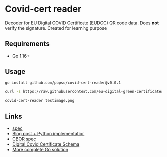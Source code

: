 # Covid-cert reader

Decoder for EU Digital COVID Certificate (EUDCC) QR code data. Does **not** verify the signature. Created for learning purpose

## Requirements

- Go 1.16+
## Usage

```bash
go install github.com/popsu/covid-cert-reader@v0.0.1

curl -s https://raw.githubusercontent.com/eu-digital-green-certificates/dgc-testdata/main/FI/png/10.png > testimage.png

covid-cert-reader testimage.png
```

## Links

- [spec](https://github.com/ehn-dcc-development/hcert-spec)
- [Blog post + Python implementation](https://gir.st/blog/greenpass.html)
- [CBOR spec](https://cbor.io/)
- [Digital Covid Certificate Schema](https://github.com/ehn-dcc-development/ehn-dcc-schema)
- [More complete Go solution](https://github.com/stapelberg/coronaqr)
